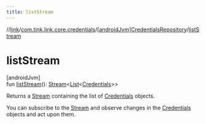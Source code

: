 ```yaml
---
title: listStream
---
```

//[link](../../../index.html)/[com.tink.link.core.credentials](../index.html)/[[androidJvm]CredentialsRepository](index.html)/[listStream](list-stream.html)



# listStream



[androidJvm]\
fun [listStream](list-stream.html)(): [Stream](../../com.tink.service.streaming.publisher/[android-jvm]-stream/index.html)&lt;[List](https://kotlinlang.org/api/latest/jvm/stdlib/kotlin.collections/-list/index.html)&lt;[Credentials](../../com.tink.model.credentials/[android-jvm]-credentials/index.html)&gt;&gt;



Returns a [Stream](../../com.tink.service.streaming.publisher/[android-jvm]-stream/index.html) containing the list of [Credentials](../../com.tink.model.credentials/[android-jvm]-credentials/index.html) objects.



You can subscribe to the [Stream](../../com.tink.service.streaming.publisher/[android-jvm]-stream/index.html) and observe changes in the [Credentials](../../com.tink.model.credentials/[android-jvm]-credentials/index.html) objects and act upon them.




